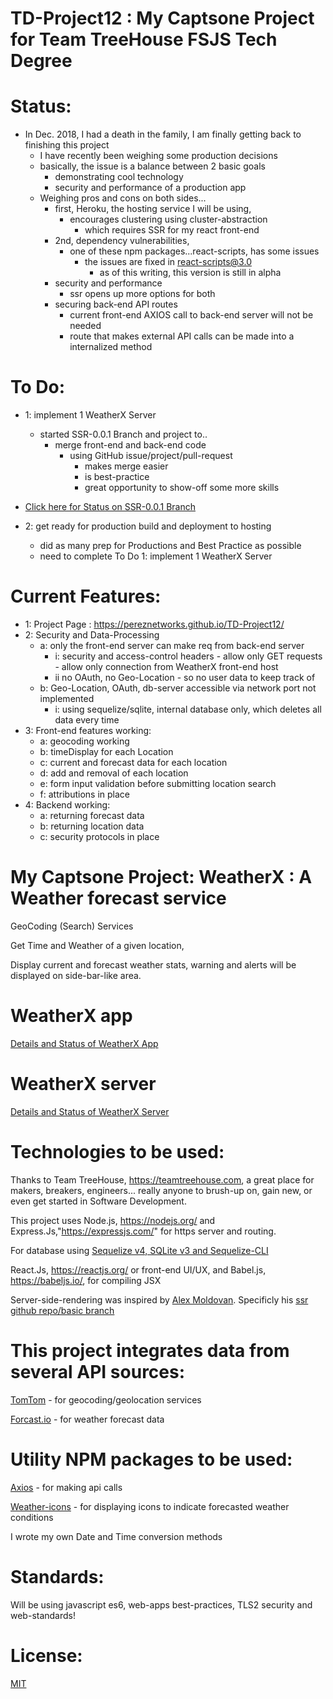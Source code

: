 # TD-Project12 : My Captsone Project for Team TreeHouse FSJS Tech Degree

# Status:

  - In Dec. 2018, I had a death in the family, I am finally getting back to finishing this project
     - I have recently been weighing some production decisions
      - basically, the issue is a balance between 2 basic goals
        - demonstrating cool technology
        - security and performance of a production app
    - Weighing pros and cons on both sides...     
      - first, Heroku, the hosting service I will be using,
        - encourages clustering using cluster-abstraction
           - which requires SSR for my react front-end  
      - 2nd, dependency vulnerabilities,
        - one of these npm packages...react-scripts, has some issues
          - the issues are fixed in react-scripts@3.0
            - as of this writing, this version is still in alpha
      - security and performance
        - ssr opens up more options for both
      - securing back-end API routes
        - current front-end AXIOS call to back-end server will not be needed
        - route that makes external API calls can be made into a internalized method

# To Do:
  - 1: implement 1 WeatherX Server
       - started SSR-0.0.1 Branch and project to..
         - merge front-end and back-end code
            - using GitHub issue/project/pull-request
              - makes merge easier
              - is best-practice
              - great opportunity to show-off some more skills
  - [Click here for Status on SSR-0.0.1 Branch](https://github.com/pereznetworks/TD-Project12/tree/ssr-0.0.1)

  - 2: get ready for production build and deployment to hosting
      - did as many prep for Productions and Best Practice as possible
      - need to complete To Do 1: implement 1 WeatherX Server  

# Current Features:

  - 1: Project Page : https://pereznetworks.github.io/TD-Project12/
  - 2: Security and Data-Processing
      - a: only the front-end server can make req from back-end server
        - i: security and access-control headers
              - allow only GET requests
              - allow only connection from WeatherX front-end host
        - ii no OAuth, no Geo-Location - so no user data to keep track of
      - b: Geo-Location, OAuth, db-server accessible via network port not implemented
        - i: using sequelize/sqlite, internal database only, which deletes all data every time
  - 3: Front-end features working:  
      - a: geocoding working
      - b: timeDisplay for each Location
      - c: current and forecast data for each location
      - d: add and removal of each location
      - e: form input validation before submitting location search
      - f: attributions in place
  - 4: Backend working:
      - a: returning forecast data
      - b: returning location data
      - c: security protocols in place

# My Captsone Project:  WeatherX : A Weather forecast service  

GeoCoding (Search) Services

Get Time and Weather of a given location,

Display current and forecast weather stats, warning and alerts will be displayed on side-bar-like area.

# WeatherX app

[Details and Status of WeatherX App](https://github.com/pereznetworks/TD-Project12/tree/master/WeatherX)

# WeatherX server

[Details and Status of WeatherX Server](https://github.com/pereznetworks/TD-Project12/tree/master/WeatherX-Server)

# Technologies to be used:

Thanks to Team TreeHouse, https://teamtreehouse.com, a great place for makers, breakers, engineers... really anyone to brush-up on, gain new, or even get started in Software Development.

This project uses Node.js, https://nodejs.org/ and Express.Js,"https://expressjs.com/" for https server and routing.

For database using [Sequelize v4, SQLite v3 and Sequelize-CLI](http://docs.sequelizejs.com/)

React.Js, https://reactjs.org/ or front-end UI/UX, and Babel.js, https://babeljs.io/, for compiling JSX

Server-side-rendering was inspired by [Alex Moldovan](https://github.com/alexnm).
Specificly his [ssr github repo/basic branch](https://github.com/alexnm/react-ssr/tree/basic)

# This project integrates data from several API sources:  

[TomTom](https://developer.tomtom.com/maps-sdk-web) - for geocoding/geolocation services

[Forcast.io](https://darksky.net/dev/docs) - for weather forecast data

# Utility NPM packages to be used:

[Axios](https://www.npmjs.com/package/axios) - for making api calls

[Weather-icons](https://www.npmjs.com/package/weather-icons) - for displaying icons to indicate forecasted weather conditions

I wrote my own Date and Time conversion methods

# Standards:

Will be using javascript es6, web-apps best-practices, TLS2 security and web-standards!

# License:

[MIT](https://github.com/pereznetworks/TD-Project12/blob/master/LICENSE)
